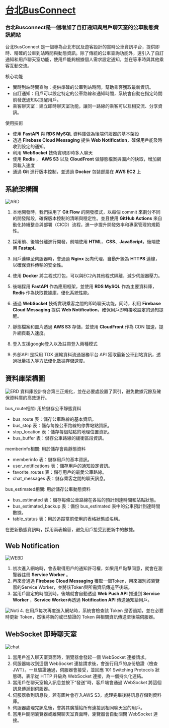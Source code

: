 # [台北BusConnect](https://otusyo.xyz/)

### 台北Busconnect是一個增加了自訂通知與用戶聊天室的公車動態資訊網站
 
台北BusConnect 是一個專為台北市民及遊客設計的實時公車資訊平台，提供即時、精確的公車到站時間與動態資訊。除了傳統的公車查詢功能外，還引入了自訂通知和用戶聊天室功能，使用戶能夠根據個人需求設定通知，並在等車時與其他乘客互動交流。
  
核心功能
- 實時到站時間查詢：提供準確的公車到站時間，幫助乘客獲取最新資訊。
- 自訂通知：用戶可以設定特定的公車路線和通知時間，系統會自動在指定時間前發送通知以提醒用戶。
- 乘客聊天室：建立即時聊天室功能，讓同一路線的乘客可以互相交流、分享資訊。

使用技術
- 使用 **FastAPI** 與 **RDS MySQL** 資料庫做為後端伺服器的基本架設
- 透過 **Firebase Cloud Messaging** 提供 **Web Notification**，確保用戶能及時收到設定的通知。
- 利用 **WebSocket** 技術實現即時多人聊天
- 使用 **Redis** ， **AWS S3** 以及 **CloudFront** 做靜態檔案與圖片的快取，增加網頁載入速度
- 通過 **Git** 進行版本控制，並透過 **Docker** 包裝部屬在 **AWS EC2** 上


## 系統架構圖
![ARD](images/ArchitectureDiagram.png)
1. 本地開發時，我們採用了 **Git Flow** 的開發模式，以每個 commit 來劃分不同的開發階段，確保版本控制的清晰與穩定性。並且使用 **GitHub Actions** 來自動化持續整合與部署（CICD）流程，進一步提升開發效率和專案管理的規範性。


2. 採用前、後端分離進行開發，前端使用 **HTML**、**CSS**、**JavaScript**，後端使用 **Fastapi**。


3. 用戶連線至伺服器時，會通過 **Nginx** 反向代理，自動升級為 **HTTPS** 連線，以確保資料傳輸的安全性。

4. 使用 **Docker** 將主程式打包，可以與EC2內其他程式隔離，減少伺服器壓力。

5. 後端採用 **FastAPI** 作為應用框架，並使用 **RDS MySQL** 作為主要資料庫，**Redis** 作為快取數據庫，優化系統性能。

6. 通過 **WebSocket** 技術實現乘客之間的即時聊天功能。同時，利用 **Firebase Cloud Messaging** 提供 **Web Notification**，確保用戶即時接收設定的通知提醒。

7. 靜態檔案和圖片透過 **AWS S3** 存儲，並使用 **CloudFront** 作為 CDN 加速，提升網頁載入速度。

8. 登入支援google登入以及註冊登入兩種模式

9. 外部API 是採用 TDX 運輸資料流通服務平台 API 獲取最新公車到站資訊，透過批量插入等方法優化數據存儲速度。

## 資料庫架構圖
![ERD](images/db.png)
資料庫設計符合第三正規化，並在必要處設置了索引，避免數據冗餘及確保資料庫的高效運行。

bus_route相關: 用於儲存公車靜態資料
- bus_route 表：儲存公車路線的基本資訊。
- bus_stop 表：儲存每條公車路線的停靠站點資訊。
- stop_location 表：儲存每個站點的地理位置資訊。
- bus_buffer 表：儲存公車路線的緩衝區段資訊。

memberinfo相關: 用於儲存會員靜態資料
- memberinfo 表：儲存用戶的基本資訊。
- user_notifications 表：儲存用戶的通知設定資訊。
- favorite_routes 表：儲存用戶的最愛公車路線。
- chat_messages 表：儲存乘客之間的聊天訊息。

bus_estimated相關: 用於儲存公車動態資料
- bus_estimated 表：儲存每條公車路線在各站的預計到達時間和站點狀態。
- bus_estimated_backup 表：備份 bus_estimated 表中的公車預計到達時間數據。
- table_status 表：用於追蹤當前使用的表格狀態或名稱。

在更新動態資訊時，採用兩表輪替，避免用戶接受到更新中的數據。
## Web Notification
![WEBD](images/webnotiflowchart.PNG)
1. 初次進入網站時，會去取得用戶的通知許可權，如果用戶點擊同意，就會在瀏覽器註冊 **Service Worker** 。
2. 再來會通過 **Firebase Cloud Messaging** 獲取一個Token，用來識別該瀏覽器的Service Worker，並將該Token與所需資訊傳送至後端。
3. 當用戶設定的時間到時，後端就會自動透過 **Web Push API** 推送到 **Service Worker** ，**Service Worker**再透過 **Notification API** 傳送通知給用戶。

![Noti](images/noti.PNG)
4. 在用戶每次再度進入網站時，系統會檢查該 Token 是否過期，並在必要時更新 Token，然後將新的或已驗證的 Token 與相關資訊傳送至後端伺服器。

 
## WebSocket 即時聊天室
![chat](images/chat.PNG)
1. 當用戶進入聊天室頁面時，瀏覽器會發起一個 WebSocket 連接請求。
2. 伺服器端收到這個 WebSocket 連接請求後，會進行用戶的身份驗證（檢查 JWT）。一旦驗證通過，伺服器會接受，並回應 101 Switching Protocols 狀態碼，表示從 HTTP 升級為 WebSocket 連接，為一個持久化連結。
3. 當用戶在聊天室輸入訊息並按下“發送”時，客戶端會通過 WebSocket 將這個訊息傳遞到伺服器。
4. 伺服器收到訊息後，若有圖片會存入AWS S3，處理完畢後將訊息存儲到資料庫。
5. 伺服器處理完訊息後，會將其廣播給所有連接到相同聊天室的用戶。
6. 當用戶關閉瀏覽器或離開聊天室頁面時，瀏覽器會自動關閉 WebSocket 連接。


